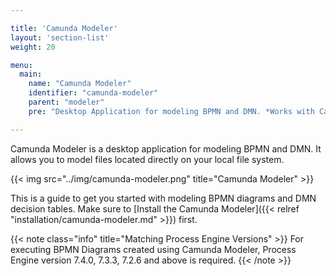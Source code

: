 ```yaml
---

title: 'Camunda Modeler'
layout: 'section-list'
weight: 20

menu:
  main:
    name: "Camunda Modeler"
    identifier: "camunda-modeler"
    parent: "modeler"
    pre: "Desktop Application for modeling BPMN and DMN. *Works with Camunda 7.4.0, 7.3.3, 7.2.6 and above.*"

---
```


Camunda Modeler is a desktop application for modeling BPMN and DMN. It allows you to model files located directly on your local file system.

{{< img src="../img/camunda-modeler.png" title="Camunda Modeler" >}}

This is a guide to get you started with modeling BPMN diagrams and DMN decision tables. Make sure to [Install the Camunda Modeler]({{< relref "installation/camunda-modeler.md" >}}) first.

{{< note class="info" title="Matching Process Engine Versions" >}}
For executing BPMN Diagrams created using Camunda Modeler, Process Engine version 7.4.0, 7.3.3, 7.2.6 and above is required.
{{< /note >}}
